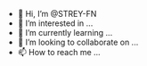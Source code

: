 - 👋 Hi, I’m @STREY-FN
- 👀 I’m interested in ...
- 🌱 I’m currently learning ...
- 💞️ I’m looking to collaborate on ...
- 📫 How to reach me ...

<!---
STREY-FN/STREY-FN is a ✨ special ✨ repository because its `README.md` (this file) appears on your GitHub profile.
You can click the Preview link to take a look at your changes.
--->
